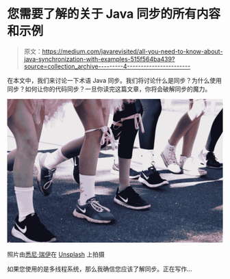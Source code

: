 # 您需要了解的关于 Java 同步的所有内容和示例

> 原文：<https://medium.com/javarevisited/all-you-need-to-know-about-java-synchronization-with-examples-515f564ba439?source=collection_archive---------4----------------------->

在本文中，我们来讨论一下术语 Java 同步。我们将讨论什么是同步？为什么使用同步？如何让你的代码同步？一旦你读完这篇文章，你将会破解同步的魔力。

![](img/91ce017bb94a136f44ab7fbb87c0389c.png)

照片由[悉尼·瑞伊](https://unsplash.com/@srz?utm_source=medium&utm_medium=referral)在 [Unsplash](https://unsplash.com?utm_source=medium&utm_medium=referral) 上拍摄

如果您使用的是多线程系统，那么我确信您应该了解同步。正在写作…
